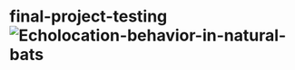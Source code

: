 # final-project-testing![Echolocation-behavior-in-natural-bats](https://user-images.githubusercontent.com/67804372/141653890-1208ce54-0671-42df-be97-8e878de1150f.jpg)
